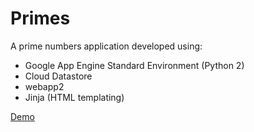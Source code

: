 # Primes
A prime numbers application developed using: 

* Google App Engine Standard Environment (Python 2)
* Cloud Datastore
* webapp2
* Jinja (HTML templating)

[Demo](https://clear-aurora.appspot.com/)
